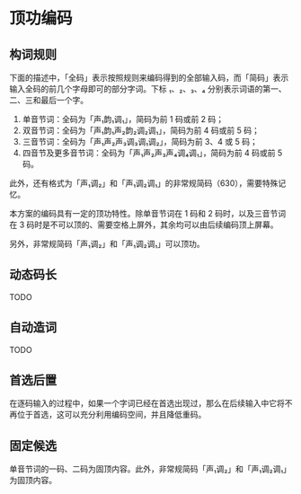 # 顶功编码

## 构词规则

下面的描述中，「全码」表示按照规则来编码得到的全部输入码，而「简码」表示输入全码的前几个字母即可的部分字词。下标 ₁、₂、₃、₄ 分别表示词语的第一、二、三和最后一个字。

1. 单音节词：全码为「声₁韵₁调₁」，简码为前 1 码或前 2 码；
2. 双音节词：全码为「声₁韵₁声₂韵₂调₂调₁」，简码为前 4 码或前 5 码；
3. 三音节词：全码为「声₁声₂声₃调₃调₁调₂」，简码为前 3、4 或 5 码；
4. 四音节及更多音节词：全码为「声₁声₂声₃声₄调₄调₁」，简码为前 4 码或前 5 码。

此外，还有格式为「声₁调₂」和「声₁调₂调₁」的非常规简码（630），需要特殊记忆。

本方案的编码具有一定的顶功特性。除单音节词在 1 码和 2 码时，以及三音节词在 3 码时是不可以顶的、需要空格上屏外，其余均可以由后续编码顶上屏幕。

另外，非常规简码「声₁调₂」和「声₁调₂调₁」可以顶功。

## 动态码长

TODO

## 自动造词

TODO

## 首选后置

在逐码输入的过程中，如果一个字词已经在首选出现过，那么在后续输入中它将不再位于首选，这可以充分利用编码空间，并且降低重码。

## 固定候选

单音节词的一码、二码为固顶内容。此外，非常规简码「声₁调₂」和「声₁调₂调₁」为固顶内容。
